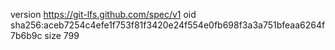 version https://git-lfs.github.com/spec/v1
oid sha256:aceb7254c4efe1f753f81f3420e24f554e0fb698f3a3a751bfeaa6264f7b6b9c
size 799
